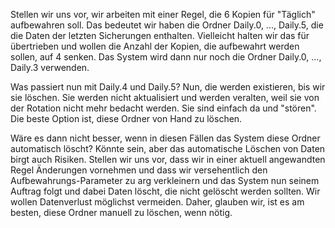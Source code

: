 Stellen wir uns vor, wir arbeiten mit einer Regel, die 6 Kopien für "Täglich" aufbewahren soll. Das bedeutet wir haben die Ordner Daily.0, ..., Daily.5, die die Daten der letzten Sicherungen enthalten. Vielleicht halten wir das für übertrieben und wollen die Anzahl der Kopien, die aufbewahrt werden sollen, auf 4 senken. Das System wird dann nur noch die Ordner Daily.0, ..., Daily.3 verwenden.

Was passiert nun mit Daily.4 und Daily.5? Nun, die werden existieren, bis wir sie löschen. Sie werden nicht aktualisiert und werden veralten, weil sie von der Rotation nicht mehr bedacht werden. Sie sind einfach da und "stören". Die beste Option ist, diese Ordner von Hand zu löschen.

Wäre es dann nicht besser, wenn in diesen Fällen das System diese Ordner automatisch löscht? Könnte sein, aber das automatische Löschen von Daten birgt auch Risiken. Stellen wir uns vor, dass wir in einer aktuell angewandten Regel Änderungen vornehmen und dass wir versehentlich den Aufbewahrungs-Parameter zu arg verkleinern und das System nun seinem Auftrag folgt und dabei Daten löscht, die nicht gelöscht werden sollten. Wir wollen Datenverlust möglichst vermeiden. Daher, glauben wir, ist es am besten, diese Ordner manuell zu löschen, wenn nötig.



